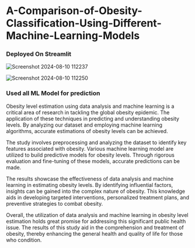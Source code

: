 # A-Comparison-of-Obesity-Classification-Using-Different-Machine-Learning-Models

### Deployed On Streamlit

![Screenshot 2024-08-10 112237](https://github.com/user-attachments/assets/2eec48e6-c74b-4233-940d-3a97bda8844a)

![Screenshot 2024-08-10 112250](https://github.com/user-attachments/assets/915d456f-3063-4312-8edd-2533cc37e94f)

### Used all ML Model for prediction

 Obesity level estimation using data analysis and
machine learning is a critical area of research in tackling the
global obesity epidemic. The application of these techniques in
predicting and understanding obesity levels. By analyzing our
dataset and employing machine learning algorithms, accurate
estimations of obesity levels can be achieved.

The study involves preprocessing and analyzing the dataset
to identify key features associated with obesity. Various machine
learning model are utilized to build predictive models for obesity
levels. Through rigorous evaluation and fine-tuning of these
models, accurate predictions can be made.

The results showcase the effectiveness of data analysis and
machine learning in estimating obesity levels. By identifying
influential factors, insights can be gained into the complex
nature of obesity. This knowledge aids in developing targeted
interventions, personalized treatment plans, and preventive
strategies to combat obesity.

Overall, the utilization of data analysis and machine
learning in obesity level estimation holds great promise for
addressing this significant public health issue. The results of
this study aid in the comprehension and treatment of obesity,
thereby enhancing the general health and quality of life for
those who condition.
